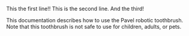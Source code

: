 This the first line!!
This is the second line.
And the third!

This documentation describes how to use the Pavel robotic
toothbrush.
Note that this toothbrush is not safe to use for children,
adults, or pets.
